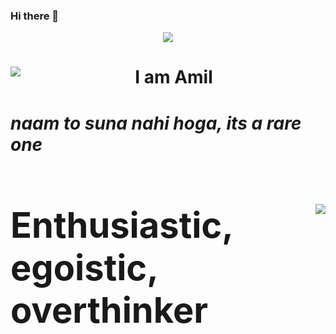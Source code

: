 ### Hi there 👋
<div align=center><img align=center src="https://media.giphy.com/media/WsvbZxS6Se8wAa41p2/giphy.gif"></div>
<div>
  <img align=left src="https://media.giphy.com/media/SFRLNAQkWfRHIMNC3A/giphy.gif" />
  <h1 align=center>I am Amil<h1>
  <p height=7%><i>naam to suna nahi hoga, its a rare one</i></p?
</div>
    
    
    
    
    
    
    
    
    
<div>
  <img align= right src="https://media.giphy.com/media/W63CLeKr6wXIOpbDdA/giphy.gif" /> 
  <h1>Enthusiastic, egoistic, overthinker</h1>
</div>

<!--
**Amil-Gupta/Amil-Gupta** is a ✨ _special_ ✨ repository because its `README.md` (this file) appears on your GitHub profile.

Here are some ideas to get you started:

- 🔭 I’m currently working on ...
- 🌱 I’m currently learning ...
- 👯 I’m looking to collaborate on ...
- 🤔 I’m looking for help with ...
- 💬 Ask me about ...
- 📫 How to reach me: ...
- 😄 Pronouns: ...
- ⚡ Fun fact: ...
-->
